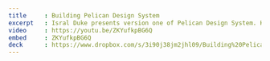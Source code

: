 ```yaml
---
title     : Building Pelican Design System
excerpt   : Isral Duke presents version one of Pelican Design System. He talks about how it was created, and what’s coming next in version two. Presented at SQL Saturday.
video     : https://youtu.be/ZKYufkpBG6Q
embed     : ZKYufkpBG6Q
deck      : https://www.dropbox.com/s/3i90j38jm2jhl09/Building%20Pelican%20Design%20System%20Isral%20Duke.pdf?dl=0
---
```

